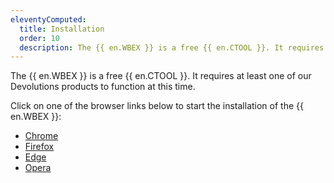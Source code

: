 ```yaml
---
eleventyComputed:
  title: Installation
  order: 10
  description: The {{ en.WBEX }} is a free {{ en.CTOOL }}. It requires at least one of our Devolutions products to function at this time.
---
```

The {{ en.WBEX }} is a free {{ en.CTOOL }}. It requires at least one of our Devolutions products to function at this time.

Click on one of the browser links below to start the installation of the {{ en.WBEX }}:
* [Chrome](chrome/)
* [Firefox](firefox/)
* [Edge](edge/)
* [Opera](opera/)